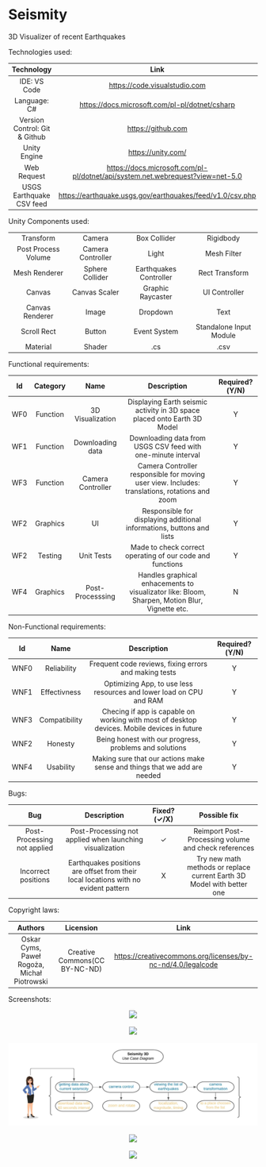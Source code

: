 # Seismity
3D Visualizer of recent Earthquakes



Technologies used:

| Technology | Link |
| :---: | :---: |
| IDE: VS Code | https://code.visualstudio.com |
| Language: C# | https://docs.microsoft.com/pl-pl/dotnet/csharp |
| Version Control: Git & Github | https://github.com |
| Unity Engine | https://unity.com/ |
| Web Request | https://docs.microsoft.com/pl-pl/dotnet/api/system.net.webrequest?view=net-5.0 |
| USGS Earthquake CSV feed | https://earthquake.usgs.gov/earthquakes/feed/v1.0/csv.php |



Unity Components used:

|  |  |  |  | 
| :---: | :---: | :---: | :---: |
| Transform | Camera | Box Collider | Rigidbody | 
| Post Process Volume | Camera Controller | Light | Mesh Filter |
| Mesh Renderer | Sphere Collider | Earthquakes Controller | Rect Transform |
| Canvas | Canvas Scaler | Graphic Raycaster | UI Controller |
| Canvas Renderer | Image | Dropdown | Text |
| Scroll Rect | Button | Event System | Standalone Input Module |
| Material | Shader | .cs | .csv |



Functional requirements:

| Id | Category | Name | Description | Required?(Y/N) |
| :---: | :---: | :---: | :---: | :---: |
| WF0 | Function | 3D Visualization | Displaying Earth seismic activity in 3D space placed onto Earth 3D Model | Y |
| WF1 | Function | Downloading data | Downloading data from USGS CSV feed with one-minute interval | Y |
| WF3 | Function | Camera Controller | Camera Controller responsible for moving user view. Includes: translations, rotations and zoom | Y |
| WF2 | Graphics | UI | Responsible for displaying additional informations, buttons and lists  | Y |
| WF2 | Testing | Unit Tests | Made to check correct operating of our code and functions | Y |
| WF4 | Graphics | Post-Processsing | Handles graphical enhacements to visualizator like: Bloom, Sharpen, Motion Blur, Vignette etc. | N |



Non-Functional requirements:

| Id | Name | Description | Required?(Y/N) |
| :---: | :---: | :---: | :---: |
| WNF0 | Reliability | Frequent code reviews, fixing errors and making tests | Y |
| WNF1 | Effectivness | Optimizing App, to use less resources and lower load on CPU and RAM | Y |
| WNF3 | Compatibility | Checing if app is capable on working with most of desktop devices. Mobile devices in future | Y |
| WNF2 | Honesty | Being honest with our progress, problems and solutions | Y |
| WNF4 | Usability | Making sure that our actions make sense and things that we add are needed | Y |



Bugs:

| Bug | Description | Fixed?(✓/X) | Possible fix |
| :---: | :---: | :---: | :---: |
| Post-Processing not applied | Post-Processing not applied when launching visualization | ✓ | Reimport Post-Processing volume and check references |
| Incorrect positions | Earthquakes positions are offset from their local locations with no evident pattern | X | Try new math methods or replace current Earth 3D Model with better one |



Copyright laws:

| Authors | Licension | Link |
| :---: | :---: | :---: |
| Oskar Cyms, Paweł Rogoża, Michał Piotrowski | Creative Commons(CC BY-NC-ND) | https://creativecommons.org/licenses/by-nc-nd/4.0/legalcode |



Screenshots:
<p align="center">
  <kbd>
    <img src="/Assets/Screenshots/0.png?raw=true">
  </kbd>
</p>
<p align="center">
  <kbd>
    <img src="/Assets/Screenshots/1.png?raw=true">
  </kbd>
</p>
<p align="center">
  <kbd>
    <img src="/Assets/Screenshots/3.jpeg?raw=true">
  </kbd>
</p>
<p align="center">
  <kbd>
    <img src="/Assets/Screenshots/4.png?raw=true">
  </kbd>
</p>
<p align="center">
  <kbd>
    <img src="/Assets/Screenshots/2.png?raw=true">
  </kbd>
</p>
